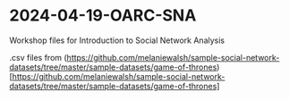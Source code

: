 # 2024-04-19-OARC-SNA
Workshop files for Introduction to Social Network Analysis

.csv files from (https://github.com/melaniewalsh/sample-social-network-datasets/tree/master/sample-datasets/game-of-thrones)[https://github.com/melaniewalsh/sample-social-network-datasets/tree/master/sample-datasets/game-of-thrones]
